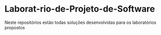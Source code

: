 # Laborat-rio-de-Projeto-de-Software
Neste repositórios estão todas soluções desenvolvidas para os laboratórios propostos
